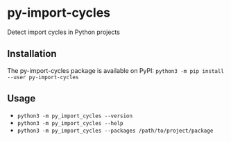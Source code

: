 py-import-cycles
================

Detect import cycles in Python projects

Installation
------------

The py-import-cycles package is available on PyPI: `python3 -m pip install --user py-import-cycles`

Usage
-----

* `python3 -m py_import_cycles --version`
* `python3 -m py_import_cycles --help`
* `python3 -m py_import_cycles --packages /path/to/project/package`

